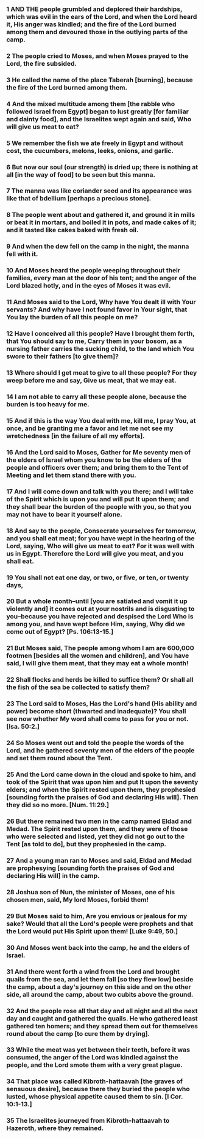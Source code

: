 ### 1 AND THE people grumbled and deplored their hardships, which was evil in the ears of the Lord, and when the Lord heard it, His anger was kindled; and the fire of the Lord burned among them and devoured those in the outlying parts of the camp.
### 2 The people cried to Moses, and when Moses prayed to the Lord, the fire subsided.
### 3 He called the name of the place Taberah [burning], because the fire of the Lord burned among them.
### 4 And the mixed multitude among them [the rabble who followed Israel from Egypt] began to lust greatly [for familiar and dainty food], and the Israelites wept again and said, Who will give us meat to eat?
### 5 We remember the fish we ate freely in Egypt and without cost, the cucumbers, melons, leeks, onions, and garlic.
### 6 But now our soul (our strength) is dried up; there is nothing at all [in the way of food] to be seen but this manna.
### 7 The manna was like coriander seed and its appearance was like that of bdellium [perhaps a precious stone].
### 8 The people went about and gathered it, and ground it in mills or beat it in mortars, and boiled it in pots, and made cakes of it; and it tasted like cakes baked with fresh oil.
### 9 And when the dew fell on the camp in the night, the manna fell with it.
### 10 And Moses heard the people weeping throughout their families, every man at the door of his tent; and the anger of the Lord blazed hotly, and in the eyes of Moses it was evil.
### 11 And Moses said to the Lord, Why have You dealt ill with Your servants? And why have I not found favor in Your sight, that You lay the burden of all this people on me?
### 12 Have I conceived all this people? Have I brought them forth, that You should say to me, Carry them in your bosom, as a nursing father carries the sucking child, to the land which You swore to their fathers [to give them]?
### 13 Where should I get meat to give to all these people? For they weep before me and say, Give us meat, that we may eat.
### 14 I am not able to carry all these people alone, because the burden is too heavy for me.
### 15 And if this is the way You deal with me, kill me, I pray You, at once, and be granting me a favor and let me not see my wretchedness [in the failure of all my efforts].
### 16 And the Lord said to Moses, Gather for Me seventy men of the elders of Israel whom you know to be the elders of the people and officers over them; and bring them to the Tent of Meeting and let them stand there with you.
### 17 And I will come down and talk with you there; and I will take of the Spirit which is upon you and will put It upon them; and they shall bear the burden of the people with you, so that you may not have to bear it yourself alone.
### 18 And say to the people, Consecrate yourselves for tomorrow, and you shall eat meat; for you have wept in the hearing of the Lord, saying, Who will give us meat to eat? For it was well with us in Egypt. Therefore the Lord will give you meat, and you shall eat.
### 19 You shall not eat one day, or two, or five, or ten, or twenty days,
### 20 But a whole month–until [you are satiated and vomit it up violently and] it comes out at your nostrils and is disgusting to you–because you have rejected and despised the Lord Who is among you, and have wept before Him, saying, Why did we come out of Egypt? [Ps. 106:13-15.]
### 21 But Moses said, The people among whom I am are 600,000 footmen [besides all the women and children], and You have said, I will give them meat, that they may eat a whole month!
### 22 Shall flocks and herds be killed to suffice them? Or shall all the fish of the sea be collected to satisfy them?
### 23 The Lord said to Moses, Has the Lord's hand (His ability and power) become short (thwarted and inadequate)? You shall see now whether My word shall come to pass for you or not. [Isa. 50:2.]
### 24 So Moses went out and told the people the words of the Lord, and he gathered seventy men of the elders of the people and set them round about the Tent.
### 25 And the Lord came down in the cloud and spoke to him, and took of the Spirit that was upon him and put It upon the seventy elders; and when the Spirit rested upon them, they prophesied [sounding forth the praises of God and declaring His will]. Then they did so no more. [Num. 11:29.]
### 26 But there remained two men in the camp named Eldad and Medad. The Spirit rested upon them, and they were of those who were selected and listed, yet they did not go out to the Tent [as told to do], but they prophesied in the camp.
### 27 And a young man ran to Moses and said, Eldad and Medad are prophesying [sounding forth the praises of God and declaring His will] in the camp.
### 28 Joshua son of Nun, the minister of Moses, one of his chosen men, said, My lord Moses, forbid them!
### 29 But Moses said to him, Are you envious or jealous for my sake? Would that all the Lord's people were prophets and that the Lord would put His Spirit upon them! [Luke 9:49, 50.]
### 30 And Moses went back into the camp, he and the elders of Israel.
### 31 And there went forth a wind from the Lord and brought quails from the sea, and let them fall [so they flew low] beside the camp, about a day's journey on this side and on the other side, all around the camp, about two cubits above the ground.
### 32 And the people rose all that day and all night and all the next day and caught and gathered the quails. He who gathered least gathered ten homers; and they spread them out for themselves round about the camp [to cure them by drying].
### 33 While the meat was yet between their teeth, before it was consumed, the anger of the Lord was kindled against the people, and the Lord smote them with a very great plague.
### 34 That place was called Kibroth-hattaavah [the graves of sensuous desire], because there they buried the people who lusted, whose physical appetite caused them to sin. [I Cor. 10:1-13.]
### 35 The Israelites journeyed from Kibroth-hattaavah to Hazeroth, where they remained.